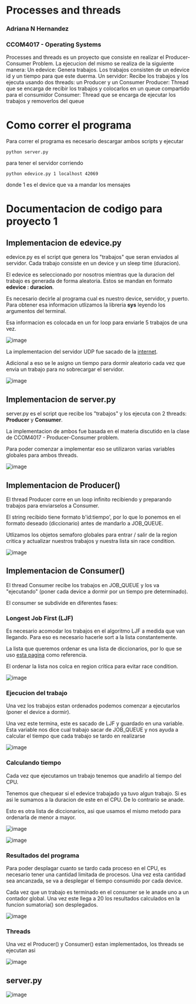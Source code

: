 # Processes and threads
### Adriana N Hernandez
### CCOM4017 - Operating Systems

Processes and threads es un proyecto que consiste en realizar el Producer-Consumer Problem. La ejecucion del mismo se realiza de la siguiente manera:
Un edevice: Genera trabajos. Los trabajos consisten de un edevice id y un tiempo para que este duerma.
Un servidor: Recibe los trabajos y los ejecuta usando dos threads: un Producer y un Consumer
Producer: Thread que se encarga de recibir los trabajos y colocarlos en un queue compartido para el consumidor
Consumer: Thread que se encarga de ejecutar los trabajos y removerlos del queue 

# Como correr el programa

Para correr el programa es necesario descargar ambos scripts y ejecutar

```
python server.py
```

para tener el servidor corriendo 

```
python edevice.py 1 localhost 42069
```

donde 1 es el device que va a mandar los mensajes

# Documentacion de codigo para proyecto 1 
## Implementacion de edevice.py

edevice.py es el script que genera los "trabajos" que seran enviados al servidor. Cada trabajo consiste en un device y un sleep time (duracion). 

El edevice es seleccionado por nosotros mientras que la duracion del trabajo es generada de forma aleatoria. Estos se mandan en formato **edevice : duracion**.

Es necesario decirle al programa cual es nuestro device, servidor, y puerto. Para obtener esa informacion utlizamos la libreria **sys** leyendo los argumentos del terminal. 

Esa informacion es colocada en un for loop para enviarle 5 trabajos de una vez.

![image](https://github.com/nekotletta/os/assets/99048617/1ff9c5e6-5105-43a9-8c56-06f5ad43d237)


La implementacion del servidor UDP fue sacado de la [internet](https://pythontic.com/modules/socket/udp-client-server-example).

Adicional a eso se le asigno un tiempo para dormir aleatorio cada vez que envia un trabajo para no sobrecargar el servidor. 

![image](https://github.com/nekotletta/os/assets/99048617/10f141be-756c-4161-91b5-d3c489cf8ac9)


## Implementacion de server.py

server.py es el script que recibe los "trabajos" y los ejecuta con 2 threads: **Producer** y **Consumer**.

La implementacion de ambos fue basada en el materia discutido en la clase de CCOM4017 - Producer-Consumer problem.

Para poder comenzar a implementar eso se utilizaron varias variables globales para ambos threads.

![image](https://github.com/nekotletta/os/assets/99048617/a5a4ca5f-015a-4877-b127-ab8db18326cd)


## Implementacion de Producer()

El thread Producer corre en un loop infinito recibiendo y preparando trabajos para enviarselos a Consumer.

El string recibido tiene formato b'id:tiempo', por lo que lo ponemos en el formato deseado (diccionario) antes de mandarlo a JOB_QUEUE.

Utlizamos los objetos semaforo globales para entrar / salir de la region critica y actualizar nuestros trabajos y nuestra lista sin race condition.

![image](https://github.com/nekotletta/os/assets/99048617/ef96cb5e-c3d6-44c4-bbd2-70c6cb09ad2a)

## Implementacion de Consumer()

El thread Consumer recibe los trabajos en JOB_QUEUE y los va "ejecutando" (poner cada device a dormir por un tiempo pre determinado).

El consumer se subdivide en diferentes fases:

### Longest Job First (LJF)

Es necesario acomodar los trabajos en el algoritmo LJF a medida que van llegando. Para eso es necesario hacerle sort a la lista constantemente. 

La lista que queremos ordenar es una lista de diccionarios, por lo que se uso [esta pagina](https://note.nkmk.me/en/python-dict-list-sort/) como referencia.

El ordenar la lista nos colca en region critica para evitar race condition. 

![image](https://github.com/nekotletta/os/assets/99048617/52d7b995-0b30-4a28-b375-1df8b8128df1)

### Ejecucion del trabajo 

Una vez los trabajos estan ordenados podemos comenzar a ejecutarlos (poner el device a dormir).

Una vez este termina, este es sacado de LJF y guardado en una variable. Esta variable nos dice cual trabajo sacar de JOB_QUEUE y nos ayuda a calcular el tiempo que cada trabajo se tardo en realizarse

![image](https://github.com/nekotletta/os/assets/99048617/dd69c9fc-7c77-4ed1-b6f8-2858abed643a)

### Calculando tiempo

Cada vez que ejecutamos un trabajo tenemos que anadirlo al tiempo del CPU.

Tenemos que chequear si el edevice trabajado ya tuvo algun trabajo. Si es asi le sumamos a la duracion de este en el CPU. De lo contrario se anade.

Esto es otra lista de diccionarios, asi que usamos el mismo metodo para ordenarla de menor a mayor.

![image](https://github.com/nekotletta/os/assets/99048617/f5a4235b-7f2e-47d7-b4e0-4cc025f39735)

![image](https://github.com/nekotletta/os/assets/99048617/f801b22a-c0a0-44a4-a8fd-8b08c7a867d7)


### Resultados del programa

Para poder desplagar cuanto se tardo cada proceso en el CPU, es necesario tener una cantidad limitada de procesos. Una vez esta cantidad sea ancanzada, se va a desplegar el tiempo consumido por cada device.

Cada vez que un trabajo es terminado en el consumer se le anade uno a un contador global. Una vez este llega a 20 los resultados calculados en la funcion sumatoria() son desplegados.

![image](https://github.com/nekotletta/os/assets/99048617/8630418c-309d-44e0-aca8-6d4eb844086b)

### Threads

Una vez el Producer() y Consumer() estan implementados, los threads se ejecutan asi

![image](https://github.com/nekotletta/os/assets/99048617/5c59506a-b6d7-4ce9-aa3e-fe28892ee846)

## server.py

![image](https://github.com/nekotletta/os/assets/99048617/697a970d-b360-4ec9-b294-cf5a92edc048)

